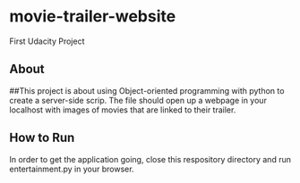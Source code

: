 # movie-trailer-website
First Udacity Project

## <b> About </b>

##This project is about using Object-oriented programming with python to create a server-side scrip. The file should open up a webpage in your localhost with images of movies that are linked to their trailer. 
  
## <b> How to Run </b>

In order to get the application going, close this respository directory and run entertainment.py in your browser. 
